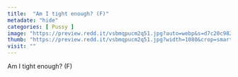 ```yaml
---
title:  "Am I tight enough? (F)"
metadate: "hide"
categories: [ Pussy ]
image: "https://preview.redd.it/vsbmqpucm2q51.jpg?auto=webp&s=d7c20c9829eafaa103eb61ebc951e189cc82d2cd"
thumb: "https://preview.redd.it/vsbmqpucm2q51.jpg?width=1080&crop=smart&auto=webp&s=3d8518384b7a0f644f53d11bba95d198a2e9f5ec"
visit: ""
---
```

Am I tight enough? (F)
